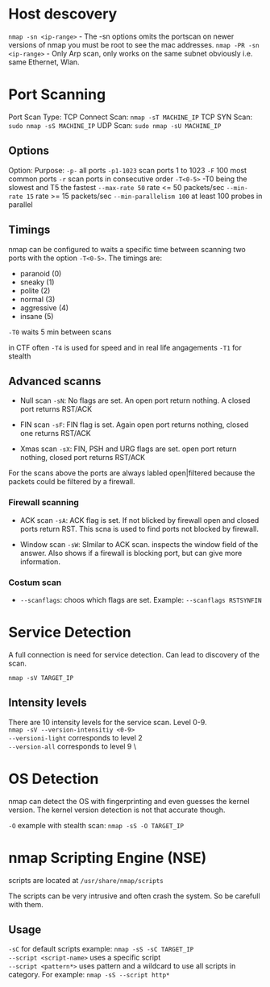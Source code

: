 # Host descovery
`nmap -sn <ip-range>` - The -sn options omits the portscan on newer versions of nmap you must be root to see the mac addresses.
`nmap -PR -sn <ip-range>` - Only Arp scan, only works on the same subnet obviously i.e. same Ethernet, Wlan.

# Port Scanning
Port Scan Type:
TCP Connect Scan: `nmap -sT MACHINE_IP`
TCP SYN Scan: `sudo nmap -sS MACHINE_IP`
UDP Scan: `sudo nmap -sU MACHINE_IP`

## Options
Option: 				Purpose:
`-p-` 					all ports
`-p1-1023` 				scan ports 1 to 1023
`-F` 					100 most common ports
`-r` 					scan ports in consecutive order
`-T<0-5>` 				-T0 being the slowest and T5 the fastest
`--max-rate 50` 		rate <= 50 packets/sec
`--min-rate 15` 		rate >= 15 packets/sec
`--min-parallelism 100` at least 100 probes in parallel

## Timings
nmap can be configured to waits a specific time between scanning two ports with the option `-T<0-5>`. The timings are:
- paranoid (0)
- sneaky (1)
- polite (2)
- normal (3)
- aggressive (4)
- insane (5)

`-T0` waits 5 min between scans

in CTF often `-T4` is used for speed and in real life angagements `-T1` for stealth

## Advanced scanns
- Null scan `-sN`: No flags are set. An open port return nothing. A closed port returns RST/ACK

- FIN scan `-sF`: FIN flag is set. Again open port returns nothing, closed one returns RST/ACK

- Xmas scan `-sX`: FIN, PSH and URG flags are set. open port return nothing, closed port returns RST/ACK

For the scans above the ports are always labled open|filtered because the packets could be filtered by a firewall.

### Firewall scanning
- ACK scan `-sA`: ACK flag is set. If not blicked by firewall open and closed ports return RST. This scna is used to find ports not blocked by firewall.

- Window scan `-sW`: SImilar to ACK scan. inspects the window field of the answer. Also shows if a firewall is blocking port, but can give more information.

### Costum scan
- `--scanflags`: choos which flags are set. Example: `--scanflags RSTSYNFIN`

# Service Detection

A full connection is need for service detection. Can lead to discovery of the scan.

`nmap -sV TARGET_IP`

## Intensity levels
There are 10 intensity levels for the service scan. Level 0-9. \
`nmap -sV --version-intensitiy <0-9>` \
`--versioni-light` corresponds to level 2 \
`--version-all` corresponds to level 9 \

# OS Detection
nmap can detect the OS with fingerprinting and even guesses the kernel version. The kernel version detection is not that accurate though.

`-O` example with stealth scan: `nmap -sS -O TARGET_IP`

# nmap Scripting Engine (NSE)
scripts are located at `/usr/share/nmap/scripts`

The scripts can be very intrusive and often crash the system. So be carefull with them.

## Usage
`-sC` for default scripts example: `nmap -sS -sC TARGET_IP` \
`--script <script-name>` uses a specific script \
`--script <pattern*>` uses pattern and a wildcard to use all scripts in category. For example: `nmap -sS --script http*` 
